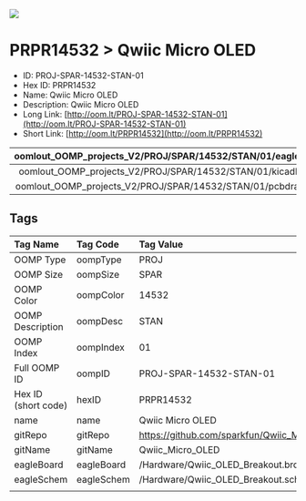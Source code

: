 


  
![][im]
# PRPR14532 > Qwiic Micro OLED

- ID: PROJ-SPAR-14532-STAN-01
- Hex ID: PRPR14532
- Name: Qwiic Micro OLED
- Description: Qwiic Micro OLED
- Long Link: [http://oom.lt/PROJ-SPAR-14532-STAN-01](http://oom.lt/PROJ-SPAR-14532-STAN-01)
- Short Link: [http://oom.lt/PRPR14532](http://oom.lt/PRPR14532)
  

|oomlout_OOMP_projects_V2/PROJ/SPAR/14532/STAN/01/eagleImage.png|oomlout_OOMP_projects_V2/PROJ/SPAR/14532/STAN/01/eagleSchemImage.png|oomlout_OOMP_projects_V2/PROJ/SPAR/14532/STAN/01/kicadPcb3dFront.png|oomlout_OOMP_projects_V2/PROJ/SPAR/14532/STAN/01/kicadPcb3dBack.png|
| :---: | :---: | :---: | :---: |
|oomlout_OOMP_projects_V2/PROJ/SPAR/14532/STAN/01/kicadPcb3d.png|oomlout_OOMP_projects_V2/PROJ/SPAR/14532/STAN/01/bomBack.png|oomlout_OOMP_projects_V2/PROJ/SPAR/14532/STAN/01/bomFront.png|oomlout_OOMP_projects_V2/PROJ/SPAR/14532/STAN/01/pcbdraw.svg|
|oomlout_OOMP_projects_V2/PROJ/SPAR/14532/STAN/01/pcbdrawBack.svg||||

## Tags
  

|Tag Name|Tag Code|Tag Value|
| :--- | :--- | :--- |
|OOMP Type|oompType|PROJ|
|OOMP Size|oompSize|SPAR|
|OOMP Color|oompColor|14532|
|OOMP Description|oompDesc|STAN|
|OOMP Index|oompIndex|01|
|Full OOMP ID|oompID|PROJ-SPAR-14532-STAN-01|
|Hex ID (short code)|hexID|PRPR14532|
|name|name|Qwiic Micro OLED|
|gitRepo|gitRepo|https://github.com/sparkfun/Qwiic_Micro_OLED|
|gitName|gitName|Qwiic_Micro_OLED|
|eagleBoard|eagleBoard|/Hardware/Qwiic_OLED_Breakout.brd|
|eagleSchem|eagleSchem|/Hardware/Qwiic_OLED_Breakout.sch|
||||



[im]: PROJ/SPAR/14532/STAN/01/kicadPcb3d_450.png
